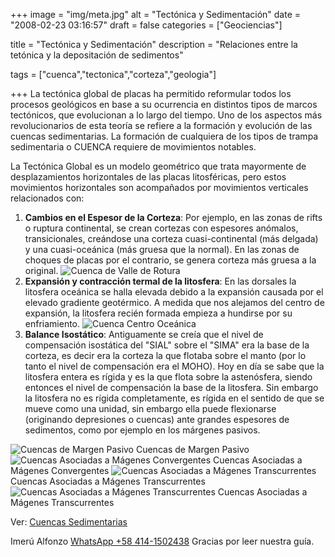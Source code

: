 +++
image = "img/meta.jpg" 
alt = "Tectónica y Sedimentación" 
date = "2008-02-23 03:16:57"
draft = false 
categories = ["Geociencias"]

title = "Tectónica y Sedimentación" 
description = "Relaciones entre la tetónica y la depositación de sedimentos" 

tags = ["cuenca","tectonica","corteza","geologia"]

+++
La tectónica global de placas ha permitido reformular todos los procesos geológicos en base a su ocurrencia en distintos tipos de marcos tectónicos, que evolucionan a lo largo del tiempo. Uno de los aspectos más revolucionarios de esta teorí­a se refiere a la formación y evolución de las cuencas sedimentarias. La formación de cualquiera de los tipos de trampa sedimentaria o CUENCA requiere de movimientos notables. 

La Tectónica Global es un modelo geométrico que trata mayormente de desplazamientos horizontales de las placas litosféricas, pero estos movimientos horizontales son acompañados por movimientos verticales relacionados con:

1. **Cambios en el Espesor de la Corteza**: Por ejemplo, en las zonas de rifts  o ruptura continental, se crean cortezas con espesores anómalos, transicionales, creándose una corteza  cuasi-continental (más delgada) y una cuasi-oceánica (más gruesa que la normal). En las zonas de choques de placas por el contrario, se genera corteza más gruesa a la original.
![Cuenca de Valle de Rotura](/img/adelgazamientoCortical.png "Cuenca de Valle de Rotura")
2. **Expansión y contracción termal de la litosfera**: En las dorsales la litosfera oceánica se halla elevada debido a la expansión causada por el elevado gradiente geotérmico. A medida que nos alejamos del centro de expansión, la litosfera recién formada empieza a hundirse por su enfriamiento.
![Cuenca Centro Oceánica](/img/contraccionTermal.png "Cuenca Centro Oceánica")
3. **Balance Isostático**: Antiguamente se creí­a que el nivel de compensación isostática del "SIAL" sobre el "SIMA" era la base de la corteza, es decir era la corteza la que flotaba sobre el manto (por lo tanto el nivel de compensación era el MOHO). Hoy en dí­a se sabe que la litosfera entera es rí­gida y es la que flota sobre la astenósfera, siendo entonces el nivel de compensación la base de la litosfera. Sin embargo la litosfera no es rí­gida completamente, es rí­gida en el sentido de que se mueve como una unidad, sin embargo ella puede flexionarse (originando depresiones o cuencas) ante grandes espesores de sedimentos, como por ejemplo en los márgenes pasivos.

![Cuencas de Margen Pasivo](/img/margenpasivo.png "Cuencas de Margen Pasivo")
Cuencas de Margen Pasivo
![Cuencas Asociadas a Mágenes Convergentes](/img/subduccion.png "Cuencas Asociadas a Mágenes Convergentes")
Cuencas Asociadas a Mágenes Convergentes
![Cuencas Asociadas a Mágenes Transcurrentes](/img/pullapart.png "Cuencas Asociadas a Mágenes Transcurrentes")
Cuencas Asociadas a Mágenes Transcurrentes
![Cuencas Asociadas a Mágenes Transcurrentes](/img/cuencatorsion.png "Cuencas Asociadas a Mágenes Transcurrentes")
Cuencas Asociadas a Mágenes Transcurrentes

Ver: [Cuencas Sedimentarias](/post/cuencas-sedimentarias/)

Imerú Alfonzo [WhatsApp +58 414-1502438](https://wa.me/584141502438)
Gracias por leer nuestra guía.
